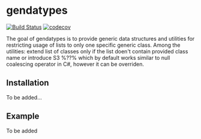 
# gendatypes

<!-- badges: start -->
[![Build Status](https://travis-ci.com/ValerCheck/gendatypes.svg?branch=main)](https://travis-ci.com/ValerCheck/gendatypes)
[![codecov](https://codecov.io/gh/ValerCheck/gendatypes/branch/main/graph/badge.svg?token=GEW5L5N3AE)](https://codecov.io/gh/ValerCheck/gendatypes)
<!-- badges: end -->

The goal of gendatypes is to provide generic data structures and utilities for restricting usage of lists to only one specific generic class. Among the utilities: extend list of classes only if the list doen't contain provided class name or introduce S3 %??% which by default works similar to null coalescing operator in C#, however it can be overriden.

## Installation

To be added...

## Example

To be added

